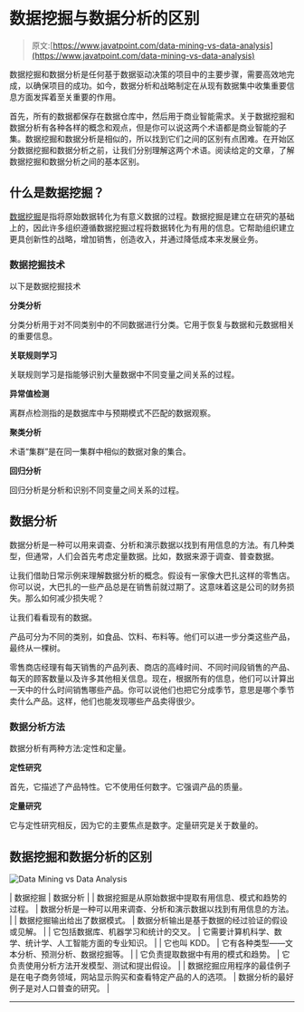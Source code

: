 # 数据挖掘与数据分析的区别

> 原文:[https://www.javatpoint.com/data-mining-vs-data-analysis](https://www.javatpoint.com/data-mining-vs-data-analysis)

数据挖掘和数据分析是任何基于数据驱动决策的项目中的主要步骤，需要高效地完成，以确保项目的成功。如今，数据分析和战略制定在从现有数据集中收集重要信息方面发挥着至关重要的作用。

首先，所有的数据都保存在数据仓库中，然后用于商业智能需求。关于数据挖掘和数据分析有各种各样的概念和观点，但是你可以说这两个术语都是商业智能的子集。数据挖掘和数据分析是相似的，所以找到它们之间的区别有点困难。在开始区分数据挖掘和数据分析之前，让我们分别理解这两个术语。阅读给定的文章，了解数据挖掘和数据分析之间的基本区别。

## 什么是数据挖掘？

[数据挖掘](https://www.javatpoint.com/data-mining)是指将原始数据转化为有意义数据的过程。数据挖掘是建立在研究的基础上的，因此许多组织遵循数据挖掘过程将数据转化为有用的信息。它帮助组织建立更具创新性的战略，增加销售，创造收入，并通过降低成本来发展业务。

### 数据挖掘技术

以下是数据挖掘技术

**分类分析**

分类分析用于对不同类别中的不同数据进行分类。它用于恢复与数据和元数据相关的重要信息。

**关联规则学习**

关联规则学习是指能够识别大量数据中不同变量之间关系的过程。

**异常值检测**

离群点检测指的是数据库中与预期模式不匹配的数据观察。

**聚类分析**

术语“集群”是在同一集群中相似的数据对象的集合。

**回归分析**

回归分析是分析和识别不同变量之间关系的过程。

## 数据分析

数据分析是一种可以用来调查、分析和演示数据以找到有用信息的方法。有几种类型，但通常，人们会首先考虑定量数据。比如，数据来源于调查、普查数据。

让我们借助日常示例来理解数据分析的概念。假设有一家像大巴扎这样的零售店。你可以说，大巴扎的一些产品总是在销售前就过期了。这意味着这是公司的财务损失。那么如何减少损失呢？

让我们看看现有的数据。

产品可分为不同的类别，如食品、饮料、布料等。他们可以进一步分类这些产品，最终从一棵树。

零售商店经理有每天销售的产品列表、商店的高峰时间、不同时间段销售的产品、每天的顾客数量以及许多其他相关信息。现在，根据所有的信息，他们可以计算出一天中的什么时间销售哪些产品。你可以说他们也把它分成季节，意思是哪个季节卖什么产品。这样，他们也能发现哪些产品卖得很少。

### 数据分析方法

数据分析有两种方法:定性和定量。

**定性研究**

首先，它描述了产品特性。它不使用任何数字。它强调产品的质量。

**定量研究**

它与定性研究相反，因为它的主要焦点是数字。定量研究是关于数量的。

## 数据挖掘和数据分析的区别

![Data Mining vs Data Analysis](../Images/17e0156060690afe1e7f9358e983c0a2.png)

| 数据挖掘 | 数据分析 |
| 数据挖掘是从原始数据中提取有用信息、模式和趋势的过程。 | 数据分析是一种可以用来调查、分析和演示数据以找到有用信息的方法。 |
| 数据挖掘输出给出了数据模式。 | 数据分析输出是基于数据的经过验证的假设或见解。 |
| 它包括数据库、机器学习和统计的交叉。 | 它需要计算机科学、数学、统计学、人工智能方面的专业知识。 |
| 它也叫 KDD。 | 它有各种类型——文本分析、预测分析、数据挖掘等。 |
| 它负责提取数据中有用的模式和趋势。 | 它负责使用分析方法开发模型、测试和提出假设。 |
| 数据挖掘应用程序的最佳例子是在电子商务领域，网站显示购买和查看特定产品的人的选项。 | 数据分析的最好例子是对人口普查的研究。 |

* * *